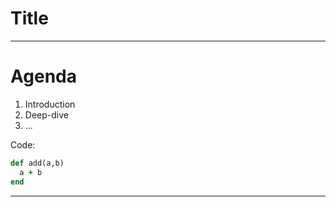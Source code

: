 # Title

---

# Agenda

1. Introduction
2. Deep-dive
3. ...

Code:

```ruby
def add(a,b)
  a + b
end
```
---
